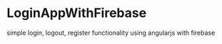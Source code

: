 # LoginAppWithFirebase
simple login, logout, register functionality using angularjs with firebase  
